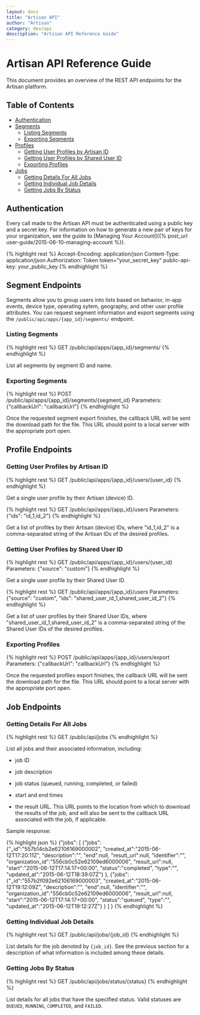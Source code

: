 ```yaml
---
layout: docs
title: "Artisan API"
author: "Artisan"
category: dev/api
description: "Artisan API Reference Guide"
---
```


# Artisan API Reference Guide

This document provides an overview of the REST API endpoints for the Artisan platform.

## Table of Contents

<ul>
  <li><a href="#authentication">Authentication</a></li>	
  <li><a href="#segments">Segments</a>
  	<ul>
  		<li><a href="#listSegments">Listing Segments</a></li>
  		<li><a href="#exportSegments">Exporting Segments</a></li>
  	</ul>
  </li>
  <li><a href="#profiles">Profiles</a>
  	<ul>
  		<li><a href="#getProfilesArtisanId">Getting User Profiles by Artisan ID</a></li>
  		<li><a href="#getProfilesSUID">Getting User Profiles by Shared User ID</a></li>
  		<li><a href="#exportProfiles">Exporting Profiles</a></li>
  	</ul>
  </li>
  <li><a href="#jobs">Jobs</a>
  	<ul>
  		<li><a href="#getJobs">Getting Details For All Jobs</a></li>
  		<li><a href="#getJob">Getting Individual Job Details</a></li>
  		<li><a href="#getJobsByStatus">Getting Jobs By Status</a></li>
  	</ul>
  </li>
</ul>

<div id="authentication"></div>

## Authentication

Every call made to the Artisan API must be authenticated using a public key and a secret key. For information on how to generate a new pair of keys for your organization, see the guide to [Managing Your Account]({% post_url user-guide/2015-06-10-managing-account %}).

{% highlight rest %}
Accept-Encoding: application/json
Content-Type: application/json
Authorization: Token token="your_secret_key"
public-api-key: your_public_key
{% endhighlight %}

<div id="segments"></div>

## Segment Endpoints

Segments allow you to group users into lists based on behavior, in-app events, device type, operating sytem, geography, and other user profile attributes. You can request segment information and export segments using the `/public/api/apps/{app_id}/segments/` endpoint.

<div id="listSegments"></div>

### Listing Segments

{% highlight rest %}
GET /public/api/apps/{app_id}/segments/
{% endhighlight %}

List all segments by segment ID and name.

<div id="exportSegments"></div>

### Exporting Segments

{% highlight rest %}
POST /public/api/apps/{app_id}/segments/{segment_id}
Parameters: {"callbackUrl": "callbackUrl"}
{% endhighlight %}

Once the requested segment export finishes, the callback URL will be sent the download path for the file. This URL should point to a local server with the appropriate port open.

<div id="profiles"></div>

## Profile Endpoints

<div id="getProfilesArtisanId"></div>

### Getting User Profiles by Artisan ID

{% highlight rest %}
GET /public/api/apps/{app_id}/users/{user_id}
{% endhighlight %}

Get a single user profile by their Artisan (device) ID.

{% highlight rest %}
GET /public/api/apps/{app_id}/users
Parameters: {"ids": "id_1,id_2"}
{% endhighlight %}

Get a list of profiles by their Artisan (device) IDs, where "id_1,id_2" is a comma-separated string of the Artisan IDs of the desired profiles.

<div id="getProfilesSUID"></div>

### Getting User Profiles by Shared User ID

{% highlight rest %}
GET /public/api/apps/{app_id}/users/{user_id}
Parameters: {"source": "custom"}
{% endhighlight %}

Get a single user profile by their Shared User ID. 

{% highlight rest %}
GET /public/api/apps/{app_id}/users
Parameters: {"source": "custom", "ids": "shared_user_id_1,shared_user_id_2"}
{% endhighlight %}

Get a list of user profiles by their Shared User IDs, where "shared_user_id_1,shared_user_id_2" is a comma-separated string of the Shared User IDs of the desired profiles.

<div id="exportProfiles"></div>

### Exporting Profiles

{% highlight rest %}
POST /public/api/apps/{app_id}/users/export
Parameters: {"callbackUrl": "callbackUrl"}
{% endhighlight %}

Once the requested profiles export finishes, the callback URL will be sent the download path for the file. This URL should point to a local server with the appropriate port open.

<div id="jobs"></div>

## Job Endpoints

<div id="getJobs"></div>

### Getting Details For All Jobs

{% highlight rest %}
GET /public/api/jobs
{% endhighlight %}

List all jobs and their associated information, including:

* job ID

* job description

* job status (queued, running, completed, or failed)

* start and end times

* the result URL. This URL points to the location from which to download the results of the job, and will also be sent to the callback URL associated with the job, if applicable.

Sample response:

{% highlight json %}
{"jobs":
  [
    {"jobs":
      {"_id":"557b14cb2e62106169000002",
       "created_at":"2015-06-12T17:20:11Z",
       "description":"",
       "end":null,
       "result_url":null,
       "identifier":"",
       "organization_id":"556cb0c52e62109ed6000006",
       "result_url":null,
       "start":"2015-06-12T17:14:17+00:00",
       "status":"completed",
       "type":"",
       "updated_at":"2015-06-12T18:39:07Z"}
    },
    {"jobs":
      {"_id":"557b2f092e62106169000003",
      "created_at":"2015-06-12T19:12:09Z",
      "description":"",
      "end":null,
      "identifier":"",
      "organization_id":"556cb0c52e62109ed6000006",
      "result_url":null,
      "start":"2015-06-12T17:14:17+00:00",
      "status":"queued",
      "type":"",
      "updated_at":"2015-06-12T19:12:27Z"}
    }
  ]
}
{% endhighlight %}

<div id="getJob"></div>

### Getting Individual Job Details

{% highlight rest %}
GET /public/api/jobs/{job_id}
{% endhighlight %}

List details for the job denoted by `{job_id}`. See the previous section for a description of what information is included among these details.

<div id="getJobsByStatus"></div>

### Getting Jobs By Status

{% highlight rest %}
GET /public/api/jobs/status/{status}
{% endhighlight %}

List details for all jobs that have the specified status. Valid statuses are `QUEUED`, `RUNNING`, `COMPLETED`, and `FAILED`.

